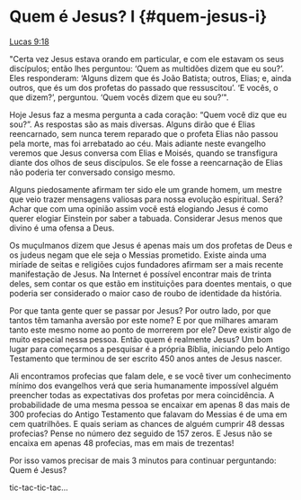 # **Quem é Jesus? I** {#quem-jesus-i}

[Lucas 9:18](http://bibliaonline.com.br/acf/lc/9/18)

&quot;Certa vez Jesus estava orando em particular, e com ele estavam os seus discípulos; então lhes perguntou: ‘Quem as multidões dizem que eu sou?’. Eles responderam: ‘Alguns dizem que és João Batista; outros, Elias; e, ainda outros, que és um dos profetas do passado que ressuscitou’. ‘E vocês, o que dizem?’, perguntou. ‘Quem vocês dizem que eu sou?’&quot;.

Hoje Jesus faz a mesma pergunta a cada coração: “Quem você diz que eu sou?”. As respostas são as mais diversas. Alguns dirão que é Elias reencarnado, sem nunca terem reparado que o profeta Elias não passou pela morte, mas foi arrebatado ao céu. Mais adiante neste evangelho veremos que Jesus conversa com Elias e Moisés, quando se transfigura diante dos olhos de seus discípulos. Se ele fosse a reencarnação de Elias não poderia ter conversado consigo mesmo.

Alguns piedosamente afirmam ter sido ele um grande homem, um mestre que veio trazer mensagens valiosas para nossa evolução espiritual. Será? Achar que com uma opinião assim você está elogiando Jesus é como querer elogiar Einstein por saber a tabuada. Considerar Jesus menos que divino é uma ofensa a Deus.

Os muçulmanos dizem que Jesus é apenas mais um dos profetas de Deus e os judeus negam que ele seja o Messias prometido. Existe ainda uma miríade de seitas e religiões cujos fundadores afirmam ser a mais recente manifestação de Jesus. Na Internet é possível encontrar mais de trinta deles, sem contar os que estão em instituições para doentes mentais, o que poderia ser considerado o maior caso de roubo de identidade da história.

Por que tanta gente quer se passar por Jesus? Por outro lado, por que tantos têm tamanha aversão por este nome? E por que milhares amaram tanto este mesmo nome ao ponto de morrerem por ele? Deve existir algo de muito especial nessa pessoa. Então quem é realmente Jesus? Um bom lugar para começarmos a pesquisar é a própria Bíblia, iniciando pelo Antigo Testamento que terminou de ser escrito 450 anos antes de Jesus nascer.

Ali encontramos profecias que falam dele, e se você tiver um conhecimento mínimo dos evangelhos verá que seria humanamente impossível alguém preencher todas as expectativas dos profetas por mera coincidência. A probabilidade de uma mesma pessoa se encaixar em apenas 8 das mais de 300 profecias do Antigo Testamento que falavam do Messias é de uma em cem quatrilhões. E quais seriam as chances de alguém cumprir 48 dessas profecias? Pense no número dez seguido de 157 zeros. E Jesus não se encaixa em apenas 48 profecias, mas em mais de trezentas!

Por isso vamos precisar de mais 3 minutos para continuar perguntando: Quem é Jesus?

tic-tac-tic-tac...